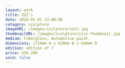 ```yaml
---
layout: work
title: ZZZ's
date: 2016-01-01 12:00:00
category: sculpture
imageURL: /images/sculpture/zzzs.jpg
thumbnailURL: /images/sculpture/zzzs-thumbnail.jpg
medium: Fiberglass, Automotive paint.
dimensions: 1710mm H x 620mm W x 640mm D
edition: edition of 7
price: $36,200
sold: false
---
```

